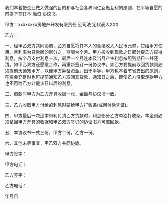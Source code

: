 
 


我们本着把企业做大做强的目的和与社会各界同仁互惠互利的原则，在平等自愿的前提下签订本
融资
协议书。


甲方：xxxxxxxx房地产开发有限责任
公司法
定代表人XXX


乙方：


一、经甲乙双方共同协商，乙方自愿将其本人的合法收入人民币元整，贷给甲方使用。月利率为贷款额的百分之，期限为个月。甲方按收到现款之日起计提乙方应得利息，按个月支付利息一次，最后一个月连本及当月产生利息按照到期日一并还清。如甲乙双方还愿意合作，再重新签订一份协议书。如乙方要提前取回贷款则必须提前天通知甲方，以便甲方筹备资金。出于平等，甲方也本着节省支出的原则，在资金充足时也可提前通知乙方取回其贷款，通知日之后，即使乙方没取走款甲方也不再给乙方计提该日以后的利息。


二、借款时甲方为乙方开具收据一张，金额与协议书一致。


三、乙方收取甲方付给的利息时要给甲方打收条(或用付款凭证)。


四、甲方最后一次连本带利付清乙方贷款时，利息部分乙方单独打收条，本金则必须拿回甲方开具的收据和甲乙双方签订的协议书方可取回款。


五、本协议书一式三份，甲方二份，乙方一份。


六、其他未尽事宜，甲乙双方共同协商。


甲方签字：


甲方电话：


乙方签字：


乙方电话：


年月日
 


 

 
 
 
 
 
  


  
 

  


  


  
 
 
 
 

